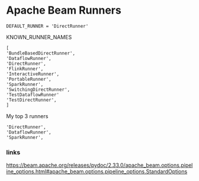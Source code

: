 # Apache Beam Runners

```
DEFAULT_RUNNER = 'DirectRunner'
```


KNOWN_RUNNER_NAMES

```
[
'BundleBasedDirectRunner',
'DataflowRunner', 
'DirectRunner', 
'FlinkRunner',
'InteractiveRunner', 
'PortableRunner', 
'SparkRunner', 
'SwitchingDirectRunner',
'TestDataflowRunner'
'TestDirectRunner', 
]
```

My top 3 runners
```
'DirectRunner',
'DataflowRunner',
'SparkRunner',
```



### links

https://beam.apache.org/releases/pydoc/2.33.0/apache_beam.options.pipeline_options.html#apache_beam.options.pipeline_options.StandardOptions



